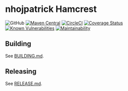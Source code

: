 # nhojpatrick Hamcrest

![GitHub](https://img.shields.io/github/license/nhojpatrick/nhojpatrick-hamcrest?style=plastic)
[![Maven Central](https://img.shields.io/maven-central/v/com.github.nhojpatrick.hamcrest/nhojpatrick-hamcrest?style=plastic)](https://search.maven.org/artifact/com.github.nhojpatrick.hamcrest/nhojpatrick-hamcrest)
[![CircleCI](https://circleci.com/gh/nhojpatrick/nhojpatrick-hamcrest/tree/develop.svg?style=svg)](https://circleci.com/gh/nhojpatrick/nhojpatrick-hamcrest/tree/develop)
[![Coverage Status](https://coveralls.io/repos/github/nhojpatrick/nhojpatrick-hamcrest/badge.svg?branch=develop)](https://coveralls.io/github/nhojpatrick/nhojpatrick-hamcrest?branch=develop)
[![Known Vulnerabilities](https://snyk.io/test/github/nhojpatrick/nhojpatrick-hamcrest/develop/badge.svg)](https://snyk.io/test/github/nhojpatrick/nhojpatrick-hamcrest/develop)
[![Maintainability](https://api.codeclimate.com/v1/badges/7e6e079a6499f5a585fc/maintainability)](https://codeclimate.com/github/nhojpatrick/nhojpatrick-hamcrest/maintainability)

## Building

See [BUILDING.md](./BUILDING.md).

## Releasing
See [RELEASE.md](./RELEASE.md).
